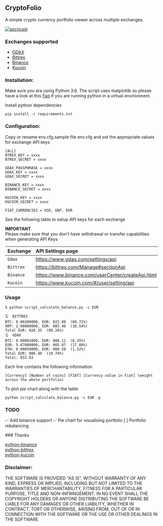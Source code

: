 ## CryptoFolio

A simple crypto currency portfolio viewer across multiple exchanges. 

[![asciicast](https://asciinema.org/a/3gGtqx9A2YHo5VB7hFzcw4ZN7.png)](https://asciinema.org/a/3gGtqx9A2YHo5VB7hFzcw4ZN7) 

### Exchanges supported

* [GDAX](https://www.coinbase.com/join/59934bb507e57a00a92eef18)
* [Bittrex](https://bittrex.com) 
* [Binance](https://www.binance.com/?ref=11695267)
* [Kucoin](https://www.kucoin.com/#/?r=22xtd)

### Installation:

Make sure you are using Python 3.6. The script uses matplotlib so please have a look at this [Faq](https://matplotlib.org/faq/virtualenv_faq.html) 
if you are running python in a virtual environment.

Install python dependencies

```
pip install -r requirements.txt
```

### Configuration:

Copy or rename env.cfg.sample file env.cfg and set the appropriate values for exchange API keys

```
[ALL]
BTREX_KEY = xxxx
BTREX_SECRET = xxxx

GDAX_PASSPHRASE = xxxx
GDAX_KEY = xxxx
GDAX_SECRET = xxxx

BINANCE_KEY = xxxx
BINANCE_SECRET = xxxx

KUCOIN_KEY = xxxx
KUCOIN_SECRET = xxxx

FIAT_CURRENCIES = USD, GBP, EUR
```

See the following table to setup API keys for each exchange  

**IMPORTANT**  
Please make sure that you don't have withdrawal or transfer capabilities when generating API Keys

| Exchange |API Settings page |
|:---- |:---- |
| `Gdax` | https://www.gdax.com/settings/api |
| `Bittrex` | https://bittrex.com/Manage#sectionApi |  
| `Binance` | https://www.binance.com/userCenter/createApi.html |
| `Kucoin` | https://www.kucoin.com/#/user/setting/api |


### Usage

```
$ python script_calculate_balance.py -c EUR

🗓  BITTREX
BTC: 0.00200000, EUR: 022.89  (69.72%)
XRP: 2.00000000, EUR: 003.46  (10.54%)
Total EUR: 026.35  (80.26%)
🗓  GDAX
BTC: 0.00001000, EUR: 000.11  (0.35%)
EUR: 5.87000000, EUR: 005.87  (17.88%)
ETH: 0.00050000, EUR: 000.50  (1.52%)
Total EUR: 006.48  (19.74%)
Total: 032.83
```

Each line contains the following information
```
[Currency] [Number of coins] [FIAT] [Currency value in Fiat] (weight across the whole portfolio)
``` 

To plot pie chart along with the table

```
python script_calculate_balance.py -c EUR -p
```

### TODO
 
✅ Add binance support
✅ Pie chart for visualising portfolio
[ ] Portfolio rebalancing
 
### Thanks

[python-binance](https://github.com/sammchardy/python-binance)   
[python-bittrex](https://github.com/ericsomdahl/python-bittrex)   
[python-kucoin](https://github.com/sammchardy/python-kucoin)  

### Disclaimer:

THE SOFTWARE IS PROVIDED "AS IS", WITHOUT WARRANTY OF ANY KIND, EXPRESS OR IMPLIED, INCLUDING BUT NOT LIMITED TO THE WARRANTIES OF MERCHANTABILITY, FITNESS FOR A PARTICULAR PURPOSE, TITLE AND NON-INFRINGEMENT. IN NO EVENT SHALL THE COPYRIGHT HOLDERS OR ANYONE DISTRIBUTING THE SOFTWARE BE LIABLE FOR ANY DAMAGES OR OTHER LIABILITY, WHETHER IN CONTRACT, TORT OR OTHERWISE, ARISING FROM, OUT OF OR IN CONNECTION WITH THE SOFTWARE OR THE USE OR OTHER DEALINGS IN THE SOFTWARE.